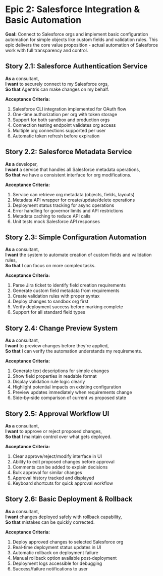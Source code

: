 # Epic 2: Salesforce Integration & Basic Automation

**Goal:** Connect to Salesforce orgs and implement basic configuration automation for simple objects like custom fields and validation rules. This epic delivers the core value proposition - actual automation of Salesforce work with full transparency and control.

## Story 2.1: Salesforce Authentication Service

**As a** consultant,  
**I want** to securely connect to my Salesforce orgs,  
**So that** Agentris can make changes on my behalf.

**Acceptance Criteria:**

1. Salesforce CLI integration implemented for OAuth flow
2. One-time authorization per org with token storage
3. Support for both sandbox and production orgs
4. Connection testing endpoint validates org access
5. Multiple org connections supported per user
6. Automatic token refresh before expiration

## Story 2.2: Salesforce Metadata Service

**As a** developer,  
**I want** a service that handles all Salesforce metadata operations,  
**So that** we have a consistent interface for org modifications.

**Acceptance Criteria:**

1. Service can retrieve org metadata (objects, fields, layouts)
2. Metadata API wrapper for create/update/delete operations
3. Deployment status tracking for async operations
4. Error handling for governor limits and API restrictions
5. Metadata caching to reduce API calls
6. Unit tests mock Salesforce API responses

## Story 2.3: Simple Configuration Automation

**As a** consultant,  
**I want** the system to automate creation of custom fields and validation rules,  
**So that** I can focus on more complex tasks.

**Acceptance Criteria:**

1. Parse Jira ticket to identify field creation requirements
2. Generate custom field metadata from requirements
3. Create validation rules with proper syntax
4. Deploy changes to sandbox org first
5. Verify deployment success before marking complete
6. Support for all standard field types

## Story 2.4: Change Preview System

**As a** consultant,  
**I want** to preview changes before they're applied,  
**So that** I can verify the automation understands my requirements.

**Acceptance Criteria:**

1. Generate text descriptions for simple changes
2. Show field properties in readable format
3. Display validation rule logic clearly
4. Highlight potential impacts on existing configuration
5. Preview updates immediately when requirements change
6. Side-by-side comparison of current vs proposed state

## Story 2.5: Approval Workflow UI

**As a** consultant,  
**I want** to approve or reject proposed changes,  
**So that** I maintain control over what gets deployed.

**Acceptance Criteria:**

1. Clear approve/reject/modify interface in UI
2. Ability to edit proposed changes before approval
3. Comments can be added to explain decisions
4. Bulk approval for similar changes
5. Approval history tracked and displayed
6. Keyboard shortcuts for quick approval workflow

## Story 2.6: Basic Deployment & Rollback

**As a** consultant,  
**I want** changes deployed safely with rollback capability,  
**So that** mistakes can be quickly corrected.

**Acceptance Criteria:**

1. Deploy approved changes to selected Salesforce org
2. Real-time deployment status updates in UI
3. Automatic rollback on deployment failure
4. Manual rollback option available post-deployment
5. Deployment logs accessible for debugging
6. Success/failure notifications to user
